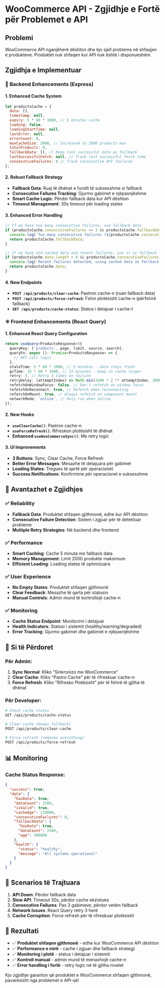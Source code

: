 # WooCommerce API - Zgjidhje e Fortë për Problemet e API

## Problemi
WooCommerce API nganjëherë dështon dhe kjo sjell probleme në shfaqjen e produkteve. Produktet nuk shfaqen kur API nuk është i disponueshëm.

## Zgjidhja e Implementuar

### 🚀 **Backend Enhancements (Express)**

#### 1. **Enhanced Cache System**
```javascript
let productsCache = {
  data: [],
  timestamp: null,
  expiry: 5 * 60 * 1000, // 5 minutes cache
  loading: false,
  loadingStartTime: null,
  lastError: null,
  errorCount: 0,
  maxCacheSize: 2000, // Increased to 2000 products max
  totalProducts: 0,
  fallbackData: [], // Keep last successful data as fallback
  lastSuccessfulFetch: null, // Track last successful fetch time
  consecutiveFailures: 0 // Track consecutive API failures
};
```

#### 2. **Robust Fallback Strategy**
- **Fallback Data**: Ruaj të dhënat e fundit të suksesshme si fallback
- **Consecutive Failures Tracking**: Gjurmo gabimet e njëpasnjëshme
- **Smart Cache Logic**: Përdor fallback data kur API dështon
- **Timeout Management**: 30s timeout për loading states

#### 3. **Enhanced Error Handling**
```javascript
// If we have too many consecutive failures, use fallback data
if (productsCache.consecutiveFailures >= 3 && productsCache.fallbackData.length > 0) {
  console.log(`Too many consecutive failures (${productsCache.consecutiveFailures}), using fallback data`);
  return productsCache.fallbackData;
}

// If we have old cached data and recent failures, use it as fallback
if (productsCache.data.length > 0 && productsCache.consecutiveFailures >= 2) {
  console.log(`Recent failures detected, using cached data as fallback`);
  return productsCache.data;
}
```

#### 4. **New Endpoints**
- **`POST /api/products/clear-cache`**: Pastron cache-n (ruan fallback data)
- **`POST /api/products/force-refresh`**: Fshin plotësisht cache-n (përfshirë fallback)
- **`GET /api/products/cache-status`**: Status i detajuar i cache-t

### ⚛️ **Frontend Enhancements (React Query)**

#### 1. **Enhanced React Query Configuration**
```typescript
return useQuery<ProductsResponse>({
  queryKey: ['products', page, limit, source, search],
  queryFn: async (): Promise<ProductsResponse> => {
    // API call logic
  },
  staleTime: 5 * 60 * 1000, // 5 minutes - data stays fresh
  gcTime: 15 * 60 * 1000, // 15 minutes - keep in cache longer
  retry: 3, // Retry 3 times on failure
  retryDelay: (attemptIndex) => Math.min(1000 * 2 ** attemptIndex, 30000), // Exponential backoff
  refetchOnWindowFocus: false, // Don't refetch on window focus
  refetchOnReconnect: true, // Refetch when reconnecting
  refetchOnMount: true, // Always refetch on component mount
  networkMode: 'online', // Only run when online
});
```

#### 2. **New Hooks**
- **`useClearCache()`**: Pastron cache-n
- **`useForceRefresh()`**: Rifreskon plotësisht të dhënat
- **Enhanced `useWooCommerceSync()`**: Me retry logic

#### 3. **UI Improvements**
- **3 Buttons**: Sync, Clear Cache, Force Refresh
- **Better Error Messages**: Mesazhe të detajuara për gabimet
- **Loading States**: Tregues të qartë për operacionet
- **Success Notifications**: Konfirmime për operacionet e suksesshme

## 🎯 **Avantazhet e Zgjidhjes**

### ✅ **Reliability**
- **Fallback Data**: Produktet shfaqen gjithmonë, edhe kur API dështon
- **Consecutive Failure Detection**: Sistem i zgjuar për të detektuar probleme
- **Multiple Retry Strategies**: Në backend dhe frontend

### ✅ **Performance**
- **Smart Caching**: Cache 5 minuta me fallback data
- **Memory Management**: Limit 2000 produkte maksimum
- **Efficient Loading**: Loading states të optimizuara

### ✅ **User Experience**
- **No Empty States**: Produktet shfaqen gjithmonë
- **Clear Feedback**: Mesazhe të qarta për statusin
- **Manual Controls**: Admin mund të kontrollojë cache-n

### ✅ **Monitoring**
- **Cache Status Endpoint**: Monitorimi i detajuar
- **Health Indicators**: Statusi i sistemit (healthy/warning/degraded)
- **Error Tracking**: Gjurmo gabimet dhe gabimet e njëpasnjëshme

## 🔧 **Si të Përdoret**

### **Për Admin:**
1. **Sync Normal**: Kliko "Sinkronizo me WooCommerce"
2. **Clear Cache**: Kliko "Pastro Cache" për të rifreskuar cache-n
3. **Force Refresh**: Kliko "Rifresko Plotësisht" për të fshirë të gjitha të dhënat

### **Për Developer:**
```bash
# Check cache status
GET /api/products/cache-status

# Clear cache (keeps fallback)
POST /api/products/clear-cache

# Force refresh (removes everything)
POST /api/products/force-refresh
```

## 📊 **Monitoring**

### **Cache Status Response:**
```json
{
  "success": true,
  "data": {
    "hasData": true,
    "dataCount": 1500,
    "isValid": true,
    "cacheAge": 120000,
    "consecutiveFailures": 0,
    "fallbackData": {
      "hasData": true,
      "dataCount": 1500,
      "age": 300000
    },
    "health": {
      "status": "healthy",
      "message": "All systems operational"
    }
  }
}
```

## 🚨 **Scenarios të Trajtuara**

1. **API Down**: Përdor fallback data
2. **Slow API**: Timeout 30s, përdor cache ekzistues
3. **Consecutive Failures**: Pas 3 gabimeve, përdor vetëm fallback
4. **Network Issues**: React Query retry 3 herë
5. **Cache Corruption**: Force refresh për të rifreskuar plotësisht

## 🎉 **Rezultati**

- ✅ **Produktet shfaqen gjithmonë** - edhe kur WooCommerce API dështon
- ✅ **Performance e mirë** - cache i zgjuar dhe fallback strategji
- ✅ **Monitoring i plotë** - status i detajuar i sistemit
- ✅ **Kontroll manual** - admin mund të menaxhojë cache-n
- ✅ **Error handling i fortë** - retry logic në të gjitha nivelet

Kjo zgjidhje garanton që produktet e WooCommerce shfaqen gjithmonë, pavarësisht nga problemet e API-së!

